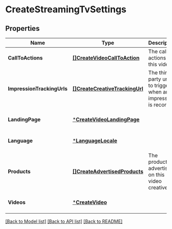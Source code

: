 # CreateStreamingTvSettings

## Properties
Name | Type | Description | Notes
------------ | ------------- | ------------- | -------------
**CallToActions** | [**[]CreateVideoCallToAction**](CreateVideoCallToAction.md) | The call to actions for this video. | [optional] [default to null]
**ImpressionTrackingUrls** | [**[]CreateCreativeTrackingUrl**](CreateCreativeTrackingUrl.md) | The third party urls to trigger when an impression is recorded. | [optional] [default to null]
**LandingPage** | [***CreateVideoLandingPage**](CreateVideoLandingPage.md) |  | [optional] [default to null]
**Language** | [***LanguageLocale**](LanguageLocale.md) |  | [optional] [default to null]
**Products** | [**[]CreateAdvertisedProducts**](CreateAdvertisedProducts.md) | The product advertised on this video creative. | [optional] [default to null]
**Videos** | [***CreateVideo**](CreateVideo.md) |  | [optional] [default to null]

[[Back to Model list]](../README.md#documentation-for-models) [[Back to API list]](../README.md#documentation-for-api-endpoints) [[Back to README]](../README.md)

